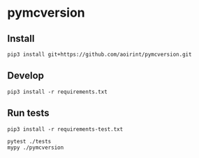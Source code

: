 # pymcversion

## Install

```shell
pip3 install git+https://github.com/aoirint/pymcversion.git
```

## Develop

```shell
pip3 install -r requirements.txt
```

## Run tests

```shell
pip3 install -r requirements-test.txt

pytest ./tests
mypy ./pymcversion
```
